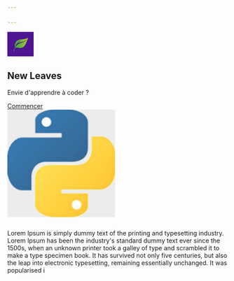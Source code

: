 ```yaml
---

---
```

<link rel="icon" href="/img/logo.png">

<html>
<head>
<meta charset="UTF-8">
    <meta name="viewport" content="width=device-width, initial-scale=1">
    <link rel="stylesheet" href="https://cdnjs.cloudflare.com/ajax/libs/font-awesome/4.6.3/css/font-awesome.min.css">
    <link rel="stylesheet" href="https://www.w3schools.com/w3css/3/w3.css">
    <link rel="stylesheet" href="css/style.css">   
</head>

<body>
<!-- Navigation -->
<nav class="w3-bar w3-deep-purple">
  <a href="/"><img src="/img/logo.png" style="max-width:60px"></a>
</nav>

<!-- Description -->
<section id="conteneur" style="height:350px;width:1370px">
  <div class="element">
<h2 class="w3-wide">New Leaves</h2> <p>Envie d'apprendre à coder ?</p></div>
  <div class="element"><a href="/cours" title="Button push blue/green" class="button btnPush btnBlueGreen">Commencer</a> </div>
  <div class="element"><img src="/img/python.jpeg" style="max-height:500px;max-width:500px"></div>
</section>


<p>Lorem Ipsum is simply dummy text of the printing and typesetting industry. Lorem Ipsum has been the industry's standard dummy text ever since the 1500s, when an unknown printer took a galley of type and scrambled it to make a type specimen book. It has survived not only five centuries, but also the leap into electronic typesetting, remaining essentially unchanged. It was popularised i</p>

<!-- Footer -->
<footer class="w3-container w3-padding-64 w3-center w3-deep-purple w3-xlarge">
  <a href="https://github.com/3outeille"><i class="fa fa-github"></i></a>
  <a href="https://www.linkedin.com/in/ferdinand-mom-b74770173/"><i class="fa fa-linkedin"></i></a>
</footer>

</body>
</html>
